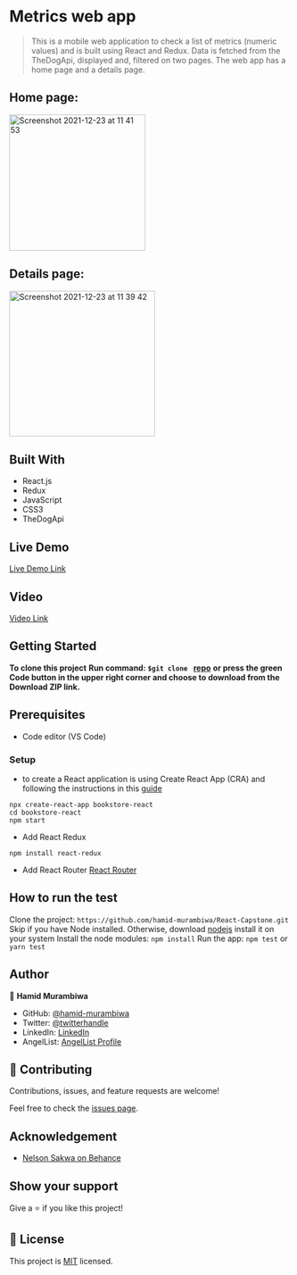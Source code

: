 
# Metrics web app 

> This is a mobile web application to check a list of metrics (numeric values) and is built using React and Redux. Data is fetched from the TheDogApi, displayed and, filtered on two pages. The web app has a home page and a details page.

## Home page:
<img width="244" alt="Screenshot 2021-12-23 at 11 41 53" src="https://user-images.githubusercontent.com/71644515/147221304-37df1997-d2eb-4076-be5e-5dbdbb957654.png">

## Details page:
<img width="261" alt="Screenshot 2021-12-23 at 11 39 42" src="https://user-images.githubusercontent.com/71644515/147221057-e988551e-0f88-4a0f-84e3-2f776549ac4f.png">

## Built With

- React.js
- Redux
- JavaScript
- CSS3
- TheDogApi

## Live Demo

[Live Demo Link](https://mystifying-jepsen-b21475.netlify.app/)

## Video

[Video Link](https://www.loom.com/share/1e6d737d1b7c4ee399e61137cc58f36e)


## Getting Started

**To clone this project**
**Run command: ```$git clone ``` [repo](https://github.com/hamid-murambiwa/React-Capstone.git)**
**or press the green Code button in the upper right corner and choose to download from the Download ZIP link.**

## Prerequisites

- Code editor (VS Code)

### Setup

- to create a React application is using Create React App (CRA) and following the instructions in this [guide](https://reactjs.org/docs/create-a-new-react-app.html#create-react-app)
```
npx create-react-app bookstore-react
cd bookstore-react
npm start
```
-  Add React Redux
 ```
npm install react-redux
```
- Add React Router [React Router](https://v5.reactrouter.com/web/guides/quick-start)

## How to run the test
Clone the project: ```https://github.com/hamid-murambiwa/React-Capstone.git```
Skip if you have Node installed. Otherwise, download [nodejs](https://nodejs.org/en/download/) install it on your system
Install the node modules: ```npm install```
Run the app: ```npm test``` or ```yarn test```

## Author

👤 **Hamid Murambiwa**

- GitHub: [@hamid-murambiwa](https://github.com/hamid-murambiwa)
- Twitter: [@twitterhandle](https://twitter.com/Hamid87789454)
- LinkedIn: [LinkedIn](https://www.linkedin.com/in/hamid-murambiwa/)
- AngelList: [AngelList Profile](https://angel.co/u/hamid-murambiwa)

## 🤝 Contributing

Contributions, issues, and feature requests are welcome!

Feel free to check the [issues page](https://github.com/hamid-murambiwa/React-Capstone/issues).

## Acknowledgement
- [Nelson Sakwa on Behance](https://www.behance.net/gallery/31579789/Ballhead-App-(Free-PSDs))

## Show your support

Give a ⭐️ if you like this project!

## 📝 License

This project is [MIT](./MIT.md) licensed.